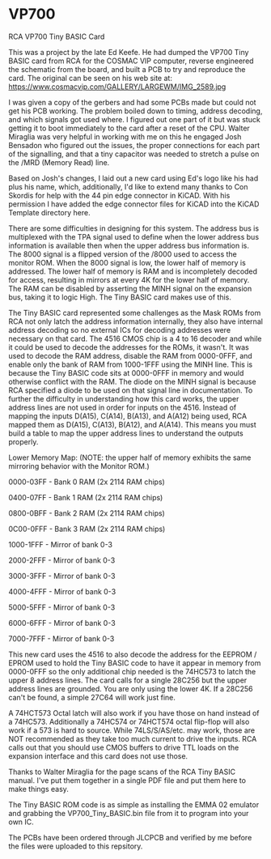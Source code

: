 # VP700
RCA VP700 Tiny BASIC Card

This was a project by the late Ed Keefe. He had dumped the VP700 Tiny BASIC card from RCA for the COSMAC VIP computer, reverse engineered the schematic from the board, and built a PCB to try and reproduce the card. The original can be seen on his web site at: https://www.cosmacvip.com/GALLERY/LARGEWM/IMG_2589.jpg

I was given a copy of the gerbers and had some PCBs made but could not get his PCB working. The problem boiled down to timing, address decoding, and which signals got used where. I figured out one part of it but was stuck getting it to boot immediately to the card after a reset of the CPU. Walter Miraglia was very helpful in working with me on this he engaged Josh Bensadon who figured out the issues, the proper connections for each part of the signalling, and that a tiny capacitor was needed to stretch a pulse on the /MRD (Memory Read) line.

Based on Josh's changes, I laid out a new card using Ed's logo like his had plus his name, which, additionally, I'd like to extend many thanks to Con Skordis for help with the 44 pin edge connector in KiCAD. With his permission I have added the edge connector files for KiCAD into the KiCAD Template directory here.

There are some difficulties in designing for this system. The address bus is multiplexed with the TPA signal used to define when the lower address bus information is available then when the upper address bus information is. The 8000 signal is a flipped version of the /8000 used to access the monitor ROM. When the 8000 signal is low, the lower half of memory is addressed. The lower half of memory is RAM and is incompletely decoded for access, resulting in mirrors at every 4K for the lower half of memory. The RAM can be disabled by asserting the MINH signal on the expansion bus, taking it to logic High. The Tiny BASIC card makes use of this.

The Tiny BASIC card represented some challenges as the Mask ROMs from RCA not only latch the address information internally, they also have internal address decoding so no external ICs for decoding addresses were necessary on that card. The 4516 CMOS chip is a 4 to 16 decoder and while it could be used to decode the addresses for the ROMs, it wasn't. It was used to decode the RAM address, disable the RAM from 0000-0FFF, and enable only the bank of RAM from 1000-1FFF using the MINH line. This is because the Tiny BASIC code sits at 0000-0FFF in memory and would otherwise conflict with the RAM. The diode on the MINH signal is because RCA specified a diode to be used on that signal line in documentation. To further the difficulty in understanding how this card works, the upper address lines are not used in order for inputs on the 4516. Instead of mapping the inputs D(A15), C(A14), B(A13), and A(A12) being used, RCA mapped them as D(A15), C(A13), B(A12), and A(A14). This means you must build a table to map the upper address lines to understand the outputs properly.

Lower Memory Map:  (NOTE: the upper half of memory exhibits the same mirroring behavior with the Monitor ROM.)

0000-03FF - Bank 0 RAM (2x 2114 RAM chips)

0400-07FF - Bank 1 RAM (2x 2114 RAM chips)

0800-0BFF - Bank 2 RAM (2x 2114 RAM chips)

0C00-0FFF - Bank 3 RAM (2x 2114 RAM chips)

1000-1FFF - Mirror of bank 0-3

2000-2FFF - Mirror of bank 0-3

3000-3FFF - Mirror of bank 0-3

4000-4FFF - Mirror of bank 0-3

5000-5FFF - Mirror of bank 0-3

6000-6FFF - Mirror of bank 0-3

7000-7FFF - Mirror of bank 0-3

This new card uses the 4516 to also decode the address for the EEPROM / EPROM used to hold the Tiny BASIC code to have it appear in memory from 0000-0FFF so the only additional chip needed is the 74HC573 to latch the
upper 8 address lines. The card calls for a single 28C256 but the upper address lines are grounded. You are only using the lower 4K. If a 28C256 can't be found, a simple 27C64 will work just fine.

A 74HCT573 Octal latch will also work if you have those on hand instead of a 74HC573. Additionally a 74HC574 or 74HCT574 octal flip-flop will also work if a 573 is hard to source. While 74LS/S/AS/etc. may work, those
are NOT recommended as they take too much current to drive the inputs. RCA calls out that you should use CMOS buffers to drive TTL loads on the expansion interface and this card does not use those.

Thanks to Walter Miraglia for the page scans of the RCA Tiny BASIC manual. I've put them together in a single PDF file and put them here to make things easy.

The Tiny BASIC ROM code is as simple as installing the EMMA 02 emulator and grabbing the VP700_Tiny_BASIC.bin file from it to program into your own IC.

The PCBs have been ordered through JLCPCB and verified by me before the files were uploaded to this repsitory.

